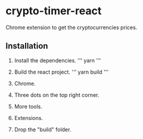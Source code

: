 # crypto-timer-react
Chrome extension to get the cryptocurrencies prices.

## Installation
  1) Install the dependencies.
   '''
   yarn
   '''
  
  2) Build the react project.
  '''
  yarn build
  '''
  
  3) Chrome.
  
  4) Three dots on the top right corner.
  
  5) More tools.
  
  6) Extensions.
  
  7) Drop the "build" folder.
